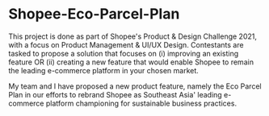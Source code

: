 # Shopee-Eco-Parcel-Plan
This project is done as part of Shopee's Product &amp; Design Challenge 2021, with a focus on Product Management & UI/UX Design. Contestants are tasked to propose a solution that focuses on (i) improving an existing feature OR (ii) creating a new feature that would enable Shopee to remain the leading e-commerce platform in your chosen market.

My team and I have proposed a new product feature, namely the Eco Parcel Plan in our efforts to rebrand Shopee as Southeast Asia' leading e-commerce platform championing for sustainable business practices. 
